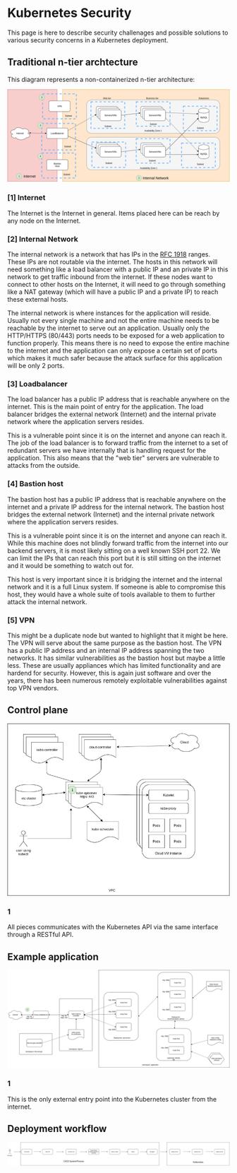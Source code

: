 # Kubernetes Security
This page is here to describe security challenages and possible solutions to various security concerns in a 
Kubernetes deployment.

## Traditional n-tier archtecture
This diagram represents a non-containerized n-tier architecture:

![the stack](/docs/kubernetes-security/images/n-tier-application-architecture.png)

### [1] Internet
The Internet is the Internet in general.  Items placed here can be reach by any node on the Internet.

### [2] Internal Network
The internal network is a network that has IPs in the [RFC 1918](https://tools.ietf.org/html/rfc1918) ranges.  These IPs are not routable via the internet.
The hosts in this network will need something like a load balancer with a public IP and an private IP in this network to get traffic inbound from the internet.
If these nodes want to connect to other hosts on the Internet, it will need to go through something like a NAT gateway (which will have a public IP and a
private IP) to reach these external hosts.

The internal network is where instances for the application will reside.  Usually not every single machine and not the entire machine needs to be reachable by
the internet to serve out an application.  Usually only the HTTP/HTTPS (80/443) ports needs to be exposed for a web application to function properly.  This means
there is no need to expose the entire machine to the internet and the application can only expose a certain set of ports which makes it much safer because the
attack surface for this application will be only 2 ports.

### [3] Loadbalancer
The load balancer has a public IP address that is reachable anywhere on the internet.  This is the main point of entry for the application.  The load balancer
bridges the external network (Internet) and the internal private network where the application servers resides.

This is a vulnerable point since it is on the internet and anyone can reach it.  The job of the load balancer is to forward traffic from the internet to a set
of redundant servers we have internally that is handling request for the application.  This also means that the "web tier" servers are vulnerable to attacks
from the outside.

### [4] Bastion host
The bastion host has a public IP address that is reachable anywhere on the internet and a private IP address for the internal network.  The bastion host bridges
the external network (Internet) and the internal private network where the application servers resides.

This is a vulnerable point since it is on the internet and anyone can reach it.  While this machine does not blindly forward traffic from the internet into our backend servers, it is most likely sitting on a well known SSH port 22.  We can limit the IPs that can reach this port but it is still sitting on the internet and
it would be something to watch out for.

This host is very important since it is bridging the internet and the internal network and it is a full Linux system.  If someone is able to compromise this host,
they would have a whole suite of tools available to them to further attack the internal network.

### [5] VPN
This might be a duplicate node but wanted to highlight that it might be here.  The VPN will serve about the same purpose as the bastion host.  The VPN has a
public IP address and an internal IP address spanning the two networks.  It has similar vulnerabilities as the bastion host but maybe a little less.  These are
usually appliances which has limited functionality and are hardend for security.  However, this is again just software and over the years, there has been numerous
remotely exploitable vulnerabilities against top VPN vendors.

## Control plane

![the stack](/docs/kubernetes-security/images/kubernetes-controle-plane.png)

### 1
All pieces communicates with the Kubernetes API via the same interface through a RESTful API.

## Example application

![the stack](/docs/kubernetes-security/images/example-application.png)

### 1
This is the only external entry point into the Kubernetes cluster from the internet.

## Deployment workflow

![the stack](/docs/kubernetes-security/images/deployment-workflow.png)
